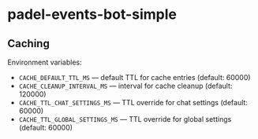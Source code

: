 # padel-events-bot-simple

## Caching

Environment variables:

- `CACHE_DEFAULT_TTL_MS` — default TTL for cache entries (default: 60000)
- `CACHE_CLEANUP_INTERVAL_MS` — interval for cache cleanup (default: 120000)
- `CACHE_TTL_CHAT_SETTINGS_MS` — TTL override for chat settings (default: 60000)
- `CACHE_TTL_GLOBAL_SETTINGS_MS` — TTL override for global settings (default: 60000)